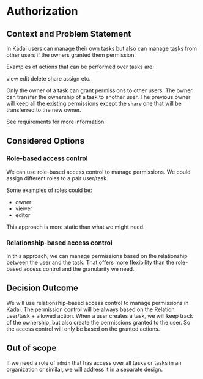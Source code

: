 # Authorization

## Context and Problem Statement

In Kadai users can manage their own tasks but also can manage tasks from other users if
the owners granted them permission.

Examples of actions that can be performed over tasks are:

view
edit
delete
share
assign
etc.

Only the owner of a task can grant permissions to other users.
The owner can transfer the ownership of a task to another user. The previous owner will keep all the existing permissions except the `share` one that will be transferred to the new owner.

See requirements for more information.

## Considered Options

### Role-based access control

We can use role-based access control to manage permissions. 
We could assign different roles to a pair user/task.

Some examples of roles could be:
- owner
- viewer
- editor

This approach is more static than what we might need.

### Relationship-based access control

In this approach, we can manage permissions based on the relationship between the user and the task. That offers more flexibility than the role-based access control and the granularity we need.

## Decision Outcome

We will use relationship-based access control to manage permissions in Kadai.
The permission control will be always based on the Relation user/task + allowed action.
When a user creates a task, we will keep track of the ownership, but also create the permissions granted to the user. So the access control will only be based on the granted actions.

## Out of scope 

If we need a role of `admin` that has access over all tasks or tasks in an organization or similar, we will address it in a separate design.
